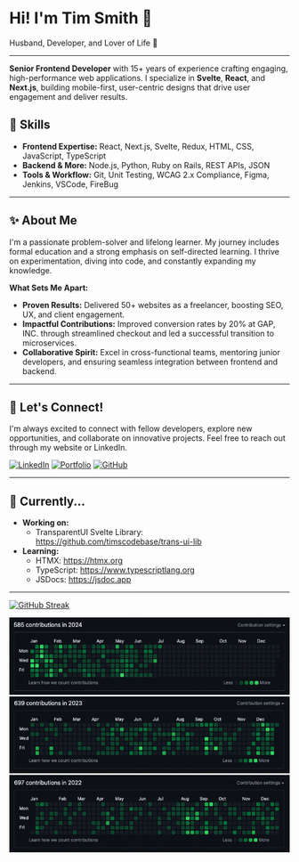 # Hi! I'm Tim Smith 👋

Husband, Developer, and Lover of Life 💖

---

**Senior Frontend Developer** with 15+ years of experience crafting engaging, high-performance web applications. I specialize in **Svelte**, **React**, and **Next.js**, building mobile-first, user-centric designs that drive user engagement and deliver results.

## 🚀 Skills

- **Frontend Expertise:** React, Next.js, Svelte, Redux, HTML, CSS, JavaScript, TypeScript
- **Backend & More:** Node.js, Python, Ruby on Rails, REST APIs, JSON
- **Tools & Workflow:** Git, Unit Testing, WCAG 2.x Compliance, Figma, Jenkins, VSCode, FireBug

---

## ✨ About Me

I'm a passionate problem-solver and lifelong learner. My journey includes formal education and a strong emphasis on self-directed learning. I thrive on experimentation, diving into code, and constantly expanding my knowledge.

**What Sets Me Apart:**

- **Proven Results:** Delivered 50+ websites as a freelancer, boosting SEO, UX, and client engagement.
- **Impactful Contributions:** Improved conversion rates by 20% at GAP, INC. through streamlined checkout and led a successful transition to microservices.
- **Collaborative Spirit:** Excel in cross-functional teams, mentoring junior developers, and ensuring seamless integration between frontend and backend.

---

## 🤝 Let's Connect!

I'm always excited to connect with fellow developers, explore new opportunities, and collaborate on innovative projects. Feel free to reach out through my website or LinkedIn.

[![LinkedIn](https://img.shields.io/badge/LinkedIn-timsmith25-blue)](https://linkedin.com/in/timsmith25)
[![Portfolio](https://img.shields.io/badge/Portfolio-timsmith.tech-brightgreen)](https://timsmith.tech)
[![GitHub](https://img.shields.io/badge/GitHub-timscodebase-black)](https://github.com/timscodebase)

---

## 🌱 Currently...

- **Working on:**
  - TransparentUI Svelte Library: https://github.com/timscodebase/trans-ui-lib
- **Learning:**
  - HTMX: https://htmx.org
  - TypeScript: https://www.typescriptlang.org
  - JSDocs: https://jsdoc.app

---

[![GitHub Streak](https://github-readme-streak-stats.herokuapp.com?user=timscodebase&theme=highcontrast&exclude_days=Sun%2CSat)](https://git.io/streak-stats)

![Tetris Style Github Contributions](./img/tetris_github_2024.png)
![Tetris Style Github Contributions](./img/tetris_github_2023.png)
![Tetris Style Github Contributions](./img/tetris_github_2022.png)

